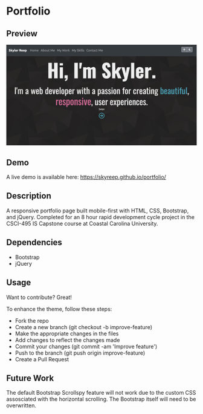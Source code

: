 # Portfolio

## Preview
<img src="/images/preview.png" width="800px">

## Demo
A live demo is available here: https://skyreep.github.io/portfolio/

## Description
A responsive portfolio page built mobile-first with HTML, CSS, Bootstrap, and jQuery. Completed for an 8 hour rapid development cycle project in the CSCI-495 IS Capstone course at Coastal Carolina University.

## Dependencies
<ul>
  <li>Bootstrap</li>
  <li>jQuery</li>
</ul>

## Usage
Want to contribute? Great!

To enhance the theme, follow these steps:
<ul>
  <li>Fork the repo</li>
  <li>Create a new branch (git checkout -b improve-feature)</li>
  <li>Make the appropriate changes in the files</li>
  <li>Add changes to reflect the changes made</li>
  <li>Commit your changes (git commit -am 'Improve feature')</li>
  <li>Push to the branch (git push origin improve-feature)</li>
  <li>Create a Pull Request</li>
</ul>

## Future Work
The default Bootstrap Scrollspy feature will not work due to the custom CSS assosciated with the horizontal scrolling. The Bootstrap itself will need to be overwritten. 
 
